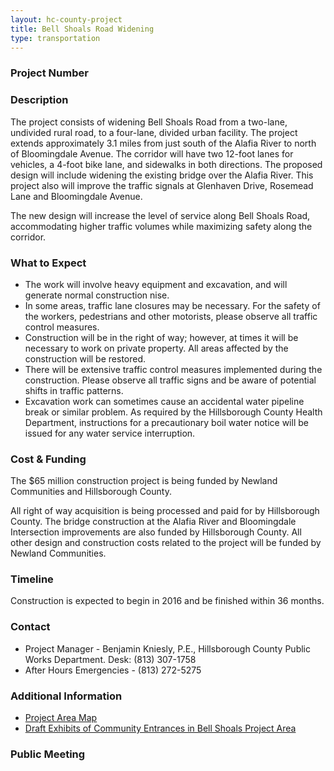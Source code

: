 ```yaml
---
layout: hc-county-project
title: Bell Shoals Road Widening
type: transportation
---
```


### Project Number

### Description

The project consists of widening Bell Shoals Road from a two-lane, undivided rural road, to a four-lane, divided urban facility. The project extends approximately 3.1 miles from just south of the Alafia River to north of Bloomingdale Avenue. The corridor will have two 12-foot lanes for vehicles, a 4-foot bike lane, and sidewalks in both directions. The proposed design will include widening the existing bridge over the Alafia River. This project also will improve the traffic signals at Glenhaven Drive, Rosemead Lane and Bloomingdale Avenue.

The new design will increase the level of service along Bell Shoals Road, accommodating higher traffic volumes while maximizing safety along the corridor.

### What to Expect

* The work will involve heavy equipment and excavation, and will generate normal construction nise.
* In some areas, traffic lane closures may be necessary. For the safety of the workers, pedestrians and other motorists, please observe all traffic control measures.
* Construction will be in the right of way; however, at times it will be necessary to work on private property. All areas affected by the construction will be restored.
* There will be extensive traffic control measures implemented during the construction. Please observe all traffic signs and be aware of potential shifts in traffic patterns.
* Excavation work can sometimes cause an accidental water pipeline break or similar problem. As required by the Hillsborough County Health Department, instructions for a precautionary boil water notice will be issued for any water service interruption.

### Cost & Funding

The $65 million construction project is being funded by Newland Communities and Hillsborough County.

All right of way acquisition is being processed and paid for by Hillsborough County. The bridge construction at the Alafia River and Bloomingdale Intersection improvements are also funded by Hillsborough County. All other design and construction costs related to the project will be funded by Newland Communities.

### Timeline

Construction is expected to begin in 2016 and be finished within 36 months.

### Contact

* Project Manager - Benjamin Kniesly, P.E., Hillsborough County Public Works Department. Desk: (813) 307-1758
* After Hours Emergencies - (813) 272-5275

### Additional Information

* [Project Area Map](http://www.hillsboroughcounty.org/DocumentCenter/View/14975)
* [Draft Exhibits of Community Entrances in Bell Shoals Project Area](http://www.hillsboroughcounty.org/DocumentCenter/View/14971)

### Public Meeting
